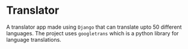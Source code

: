 # Translator

A translator app made using `Django` that can translate upto 50 different languages. The project uses `googletrans` which is a python library for language translations.

